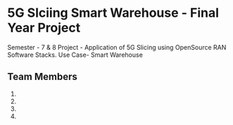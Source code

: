 # 5G Slciing Smart Warehouse - Final Year Project
Semester - 7 & 8
Project - Application of 5G Slicing using OpenSource RAN Software Stacks.
Use Case- Smart Warehouse

## Team Members 
1.
2.
3.
4.

